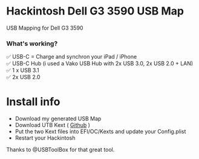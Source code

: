 # Hackintosh Dell G3 3590 USB Map
USB Mapping for Dell G3 3590

### What's working?<br>
:white_check_mark: USB-C = Charge and synchron your iPad / iPhone<br>
:white_check_mark: USB-C Hub (i used a Vako USB Hub with 2x USB 3.0, 2x USB 2.0 + LAN)<br>
:white_check_mark: 1 x USB 3.1<br>
:white_check_mark: 2x USB 2.0<br>

# Install info
- Download my generated USB Map<br>
- Download UTB Kext ( [Github](https://github.com/USBToolBox/tool) )<br>
- Put the two Kext files into EFI/OC/Kexts and update your Config.plist<br>
- Restart your Hackintosh<br>

Thanks to @USBToolBox for that great tool.<br>
